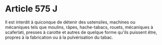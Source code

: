 # Article 575 J

Il est interdit à quiconque de détenir des ustensiles, machines ou mécaniques tels que moulins, râpes, hache-tabacs, rouets,
mécaniques à scaferlati, presses à carotte et autres de quelque forme qu'ils puissent être, propres à la fabrication ou à la
pulvérisation du tabac.

